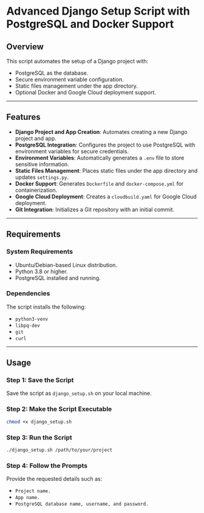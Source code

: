 # Advanced Django Setup Script with PostgreSQL and Docker Support

## Overview
This script automates the setup of a Django project with:
- PostgreSQL as the database.
- Secure environment variable configuration.
- Static files management under the app directory.
- Optional Docker and Google Cloud deployment support.

---

## Features
- **Django Project and App Creation**: Automates creating a new Django project and app.
- **PostgreSQL Integration**: Configures the project to use PostgreSQL with environment variables for secure credentials.
- **Environment Variables**: Automatically generates a `.env` file to store sensitive information.
- **Static Files Management**: Places static files under the app directory and updates `settings.py`.
- **Docker Support**: Generates `Dockerfile` and `docker-compose.yml` for containerization.
- **Google Cloud Deployment**: Creates a `cloudbuild.yaml` for Google Cloud deployment.
- **Git Integration**: Initializes a Git repository with an initial commit.

---

## Requirements
### System Requirements
- Ubuntu/Debian-based Linux distribution.
- Python 3.8 or higher.
- PostgreSQL installed and running.

### Dependencies
The script installs the following:
- `python3-venv`
- `libpq-dev`
- `git`
- `curl`

---

## Usage
### Step 1: Save the Script
Save the script as `django_setup.sh` on your local machine.

### Step 2: Make the Script Executable
```bash
chmod +x django_setup.sh
```

### Step 3: Run the Script
```bash
./django_setup.sh /path/to/your/project
```

### Step 4: Follow the Prompts
Provide the requested details such as:
- `Project name.`
- `App name.`
- `PostgreSQL database name, username, and password.`